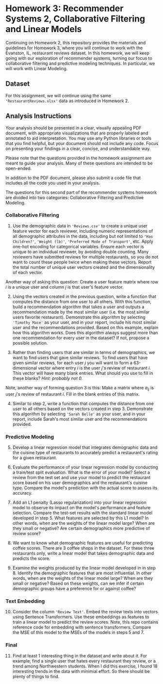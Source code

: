 # Homework 3: Recommender Systems 2, Collaborative Filtering and Linear Models
Continuing on Homework 2, this repository provides the materials and guidelines for Homework 3, where you will continue to work with the Evanston, IL, restaurant reviews dataset. In this homework, we will keep going with our exploration of recommender systems, turning our focus to collaborative filtering and predictive modeling techniques. In particular, we will work with Linear Modeling. 

## Dataset
For this assignment, we will continue using the same ``'RestaurantReviews.xlsx'`` data as introduced in Homework 2.

## Analysis Instructions
Your analysis should be presented in a clear, visually appealing PDF document, with appropriate visualizations that are properly labeled and annotated to aid interpretation. You may use any Python libraries or tools that you find helpful, but your document should not include any code. Focus on presenting your findings in a clear, concise, and understandable way.

Please note that the questions provided in the homework assignment are meant to guide your analysis. Many of these questions are intended to be open-ended.

In addition to the PDF document, please also submit a code file that includes all the code you used in your analysis.

The questions for this second part of the recommender systems homework are divided into two categories: Collaborative Filtering and Predictive Modeling.

### Collaborative Filtering

1. Use the demographic data in ``'Reviews.csv'`` to create a unique user feature vector for each reviewer, including numeric representations of all demographic attributes in the data, including but not limited to ``'Has Children?'``, ``'Weight (lb)'``, ``'Preferred Mode of Transport'``, etc. Apply one-hot encoding for categorical variables. Ensure each vector is unique to an individual reviewer, by avoiding double counting. Many reviewers have submitted reviews for multiple restaurants, so you do not want to count these people twice when making these vectors. Report the total number of unique user vectors created and the dimensionality of each vector.

Another way of asking this question: Create a user feature matrix where row $i$ is a unique user and column $j$ is that user's feature vector. 

2. Using the vectors created in the previous question, write a function that computes the distance from one user to all others. With this function, build a recommendation algorithm that takes a user and outputs a recommendation made by the most similar user (i.e. the most similar users favorite restaurant). Demonstrate this algorithm by selecting ``'Timothy Mace'`` as your user, and in your report, include his most similar user and the recommendations provided. Based on this example, explain how this algorithm works. Does this algorithm always suggest more than one recommendation for every user in the dataset? If not, propose a possible solution.
   
3. Rather than finding users that are similar in terms of demographics, we want to find users that gave similar reviews. To find users that have given similar reviews, for each user $j$ you will want to form a 63-dimensional vector where entry $i$ is the user $j$'s review of restaurant $i$. This vector will have many blank entries. What should you use to fill in these blanks? *Hint: probably not 0.*


Note, another way of forming question 3 is this: Make a matrix where $a_{ij}$ is user $j$'s review of restaurant $i$. Fill in the blank entries of this matrix. 

4. Similar to step 2, write a function that computes the distance from one user to all others based on the vectors created in step 3. Demonstrate this algorithm by selecting ``'Sarah Belle'`` as your user, and in your report, include Sarah's most similar user and the recommendations provided. 
   
### Predictive Modeling

5. Develop a linear regression model that integrates demographic data and the cuisine type of restaurants to accurately predict a restaurant's rating for a given restaurant.

6. Evaluate the performance of your linear regression model by conducting a train/test split evaluation. What is the error of your model? Select a review from the test set and use your model to predict the restaurant score based on his user demographics and the restaurant's cuisine type. Compare the model's prediction with the actual score to assess its accuracy.

7. Add an L1 penalty (Lasso regularization) into your linear regression model to observe its impact on the model's performance and feature selection. Compare the test-set results with the standard linear model developed in step 5. What features are selected by this L1 model? In other words, when are the weights of the linear model large? When are they small or negative? Are certain demographics more predictive of review score?

8. We want to know what demographic features are useful for predicting coffee scores. There are 3 coffee shops in the dataset. For these three restaurants only, write a linear model that takes demographic data and predicts the score.
    
9. Examine the weights produced by the linear model developed in in step 8. Identify the demographic features that are most influential. In other words, when are the weights of the linear model large? When are they small or negative? Based on these weights, can we infer if certain demographic groups have a preference for or against coffee?

### Text Embedding

10. Consider the column ``'Review Text'``. Embed the review texts into vectors using Sentence Transformers. Use these embeddings as features to train a linear model to predict the review scores. Note, this repo contains reference code for embedding with sentence transformers. Compare the MSE of this model to the MSEs of the models in steps 5 and 7. 



### Final
11. Find at least 1 interesting thing in the dataset and write about it. For example, find a single user that hates every restaurant they review, or a trend among Northwestern students. When I did this exercise, I found 18 interesting trends in the data with minimial effort. So there should be plenty of things to find.
